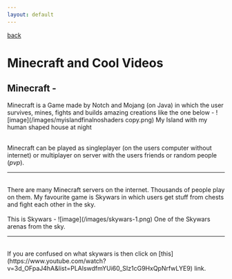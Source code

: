 ```yaml
---
layout: default
---
```

[back](./)
<br />

# Minecraft and Cool Videos

## [](#header-2)Minecraft -
Minecraft is a Game made by Notch and Mojang (on Java) in which the user survives, mines, fights and builds amazing creations like the one below -
![image](/images/myislandfinalnoshaders copy.png)
My Island with my human shaped house at night
<br />
<br />

Minecraft can be played as singleplayer (on the users computer without internet) or multiplayer on server with the users friends or random people (_pvp_).
<br />
<hr />
<br />
There are many Minecraft servers on the internet. Thousands of people play on them. My favourite game is Skywars in which users get stuff from chests and fight each other in the sky.
<br />
<br />
This is Skywars -
![image](/images/skywars-1.png)
One of the Skywars arenas from the sky.
<br />
<hr />
<br />
If you are confused on what skywars is then click on [this](https://www.youtube.com/watch?v=3d_OFpaJ4hA&list=PLAlswdfmYUi60_SIz1cG9HxQpNrfwLYE9) link.
